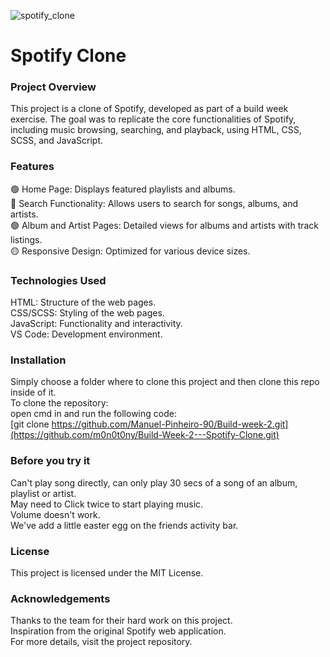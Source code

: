 ![spotify_clone](https://github.com/m0n0t0ny/Build-Week-2---Spotify-Clone/assets/46935714/17552ecc-cf46-4bd8-8d14-53a9a18c5059)

# Spotify Clone
### Project Overview
This project is a clone of Spotify, developed as part of a build week exercise. The goal was to replicate the core functionalities of Spotify, including music browsing, searching, and playback, using HTML, CSS, SCSS, and JavaScript.

### Features
🟢 Home Page: Displays featured playlists and albums.<br>
🔴 Search Functionality: Allows users to search for songs, albums, and artists.<br>
🟢 Album and Artist Pages: Detailed views for albums and artists with track listings.<br>
🟡 Responsive Design: Optimized for various device sizes.
### Technologies Used
HTML: Structure of the web pages.<br>
CSS/SCSS: Styling of the web pages.<br>
JavaScript: Functionality and interactivity.<br>
VS Code: Development environment.

### Installation
Simply choose a folder where to clone this project and then clone this repo inside of it.<br>
To clone the repository:<br>
open cmd in and run the following code:<br>
[git clone https://github.com/Manuel-Pinheiro-90/Build-week-2.git](https://github.com/m0n0t0ny/Build-Week-2---Spotify-Clone.git)<br>

### Before you try it
Can't play song directly, can only play 30 secs of a song of an album, playlist or artist.<br>
May need to Click twice to start playing music.<br>
Volume doesn't work.<br>
We've add a little easter egg on the friends activity bar.<br>

### License
This project is licensed under the MIT License.

### Acknowledgements
Thanks to the team for their hard work on this project.<br>
Inspiration from the original Spotify web application.<br>
For more details, visit the project repository.
